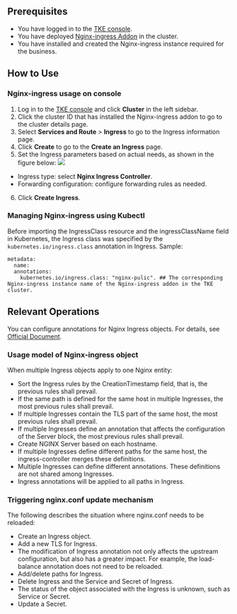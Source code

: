
## Prerequisites

- You have logged in to the [TKE console](https://console.cloud.tencent.com/tke2/cluster?rid=1).
- You have deployed [Nginx-ingress Addon](https://intl.cloud.tencent.com/document/product/457/38981) in the cluster.
- You have installed and created the Nginx-ingress instance required for the business.

## How to Use

### Nginx-ingress usage on console

1. Log in to the [TKE console](https://console.cloud.tencent.com/tke2) and click **Cluster** in the left sidebar.
2. Click the cluster ID that has installed the Nginx-ingress addon to go to the cluster details page.
3. Select **Services and Route** > **Ingress** to go to the Ingress information page.
4. Click **Create** to go to the **Create an Ingress** page.
5. Set the Ingress parameters based on actual needs, as shown in the figure below:
![](https://qcloudimg.tencent-cloud.cn/raw/b43a14d57bab7b87d99f843ca8d30743.png)
 - Ingress type: select **Nginx Ingress Controller**.
 - Forwarding configuration: configure forwarding rules as needed.
6. Click **Create Ingress**.

### Managing Nginx-ingress using Kubectl


Before importing the IngressClass resource and the ingressClassName field in Kubernetes, the Ingress class was specified by the `kubernetes.io/ingress.class` annotation in Ingress.
Sample:

```
metadata:
  name: 
  annotations:
    kubernetes.io/ingress.class: "nginx-pulic". ## The corresponding Nginx-ingress instance name of the Nginx-ingress addon in the TKE cluster.
```


## Relevant Operations[](id:annotation)

You can configure annotations for Nginx Ingress objects. For details, see [Official Document](https://kubernetes.github.io/ingress-nginx/user-guide/nginx-configuration/annotations/).

### Usage model of Nginx-ingress object

When multiple Ingress objects apply to one Nginx entity:
- Sort the Ingress rules by the CreationTimestamp field, that is, the previous rules shall prevail.
- If the same path is defined for the same host in multiple Ingresses, the most previous rules shall prevail.
- If multiple Ingresses contain the TLS part of the same host, the most previous rules shall prevail.
- If multiple Ingresses define an annotation that affects the configuration of the Server block, the most previous rules shall prevail.
- Create NGINX Server based on each hostname.
- If multiple Ingresses define different paths for the same host, the ingress-controller merges these definitions.
- Multiple Ingresses can define different annotations. These definitions are not shared among Ingresses.
- Ingress annotations will be applied to all paths in Ingress.

### Triggering nginx.conf update mechanism

The following describes the situation where nginx.conf needs to be reloaded:
- Create an Ingress object.
- Add a new TLS for Ingress.
- The modification of Ingress annotation not only affects the upstream configuration, but also has a greater impact. For example, the load-balance annotation does not need to be reloaded.
- Add/delete paths for Ingress.
- Delete Ingress and the Service and Secret of Ingress.
- The status of the object associated with the Ingress is unknown, such as Service or Secret.
- Update a Secret.
